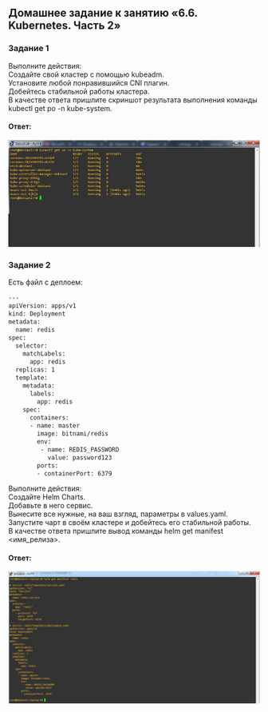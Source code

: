 ## Домашнее задание к занятию «6.6. Kubernetes. Часть 2»  

### Задание 1  
Выполните действия:  
Создайте свой кластер с помощью kubeadm.  
Установите любой понравившийся CNI плагин.  
Добейтесь стабильной работы кластера.  
В качестве ответа пришлите скриншот результата выполнения команды kubectl get po -n kube-system.  

#### Ответ:  
![](https://github.com/networksuperman/netology_dev_ops/blob/main/SLINA-19/IT%20System%20and%20OS%20Linux/img/6-06-1.jpg)  

### Задание 2  
Есть файл с деплоем:  
```
---
apiVersion: apps/v1
kind: Deployment
metadata:
  name: redis
spec:
  selector:
    matchLabels:
      app: redis
  replicas: 1
  template:
    metadata:
      labels:
        app: redis
    spec:
      containers:
      - name: master
        image: bitnami/redis
        env:
         - name: REDIS_PASSWORD
           value: password123
        ports:
        - containerPort: 6379
```
Выполните действия:  
Создайте Helm Charts.  
Добавьте в него сервис.  
Вынесите все нужные, на ваш взгляд, параметры в values.yaml.  
Запустите чарт в своём кластере и добейтесь его стабильной работы.  
В качестве ответа пришлите вывод команды helm get manifest <имя_релиза>.  

#### Ответ:    
![](https://github.com/networksuperman/netology_dev_ops/blob/main/SLINA-19/IT%20System%20and%20OS%20Linux/img/6-06-2.jpg)  
